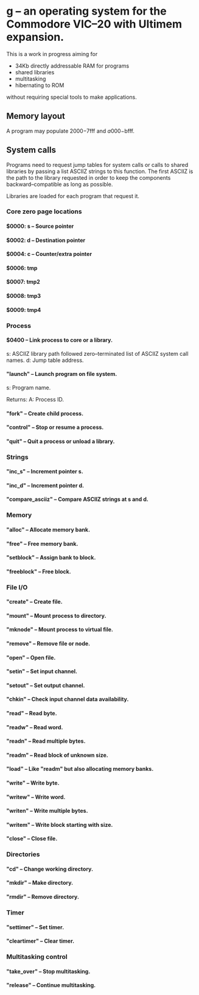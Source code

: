 # g – an operating system for the Commodore VIC–20 with Ultimem expansion.

This is a work in progress aiming for

* 34Kb directly addressable RAM for programs
* shared libraries
* multitasking
* hibernating to ROM

without requiring special tools to make applications.

## Memory layout

A program may populate $2000-$7fff and $a000-$bfff.

## System calls


Programs need to request jump tables for system calls or calls to shared
libraries by passing a list ASCIIZ strings to this function.
The first ASCIIZ is the path to the library requested in order to keep the
components backward–compatible as long as possible.

Libraries are loaded for each program that request it.

### Core zero page locations

#### $0000: s – Source pointer
#### $0002: d – Destination pointer
#### $0004: c – Counter/extra pointer
#### $0006: tmp
#### $0007: tmp2
#### $0008: tmp3
#### $0009: tmp4

### Process
#### $0400 – Link process to core or a library.
s: ASCIIZ library path followed zero–terminated list of ASCIIZ system call names.
d: Jump table address.

#### "launch" – Launch program on file system.
s: Program name.

Returns:
A: Process ID.

#### "fork" – Create child process.
#### "control" – Stop or resume a process.
#### "quit" – Quit a process or unload a library.

### Strings
#### "inc_s" – Increment pointer s.
#### "inc_d" – Increment pointer d.
#### "compare_asciiz" – Compare ASCIIZ strings at s and d.

### Memory
#### "alloc" – Allocate memory bank.
#### "free" – Free memory bank.
#### "setblock" – Assign bank to block.
#### "freeblock" – Free block.

### File I/O
#### "create" – Create file.
#### "mount" – Mount process to directory.
#### "mknode" – Mount process to virtual file.
#### "remove" – Remove file or node.
#### "open" – Open file.
#### "setin" – Set input channel.
#### "setout" – Set output channel.
#### "chkin" – Check input channel data availability.
#### "read" – Read byte.
#### "readw" – Read word.
#### "readn" – Read multiple bytes.
#### "readm" – Read block of unknown size.
#### "load" – Like "readm" but also allocating memory banks.
#### "write" – Write byte.
#### "writew" – Write word.
#### "writen" – Write multiple bytes.
#### "writem" – Write block starting with size.
#### "close" – Close file.

### Directories
#### "cd" – Change working directory.
#### "mkdir" – Make directory.
#### "rmdir" – Remove directory.

### Timer
#### "settimer" – Set timer.
#### "cleartimer" – Clear timer.

### Multitasking control
#### "take_over" – Stop multitasking.
#### "release" – Continue multitasking.
